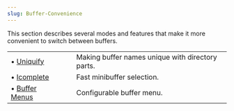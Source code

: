```yaml
---
slug: Buffer-Convenience
---
```


This section describes several modes and features that make it more convenient to switch between buffers.

|                                            |    |                                                  |
| :----------------------------------------- | -- | :----------------------------------------------- |
| • [Uniquify](/docs/emacs/Uniquify)         |    | Making buffer names unique with directory parts. |
| • [Icomplete](/docs/emacs/Icomplete)       |    | Fast minibuffer selection.                       |
| • [Buffer Menus](/docs/emacs/Buffer-Menus) |    | Configurable buffer menu.                        |
